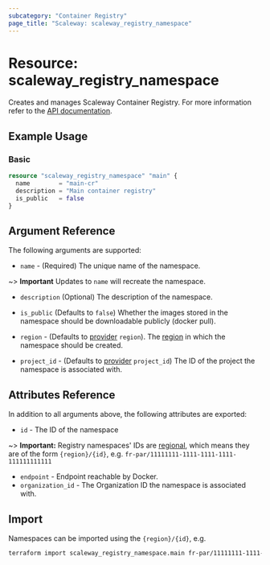 ```yaml
---
subcategory: "Container Registry"
page_title: "Scaleway: scaleway_registry_namespace"
---
```


# Resource: scaleway_registry_namespace

Creates and manages Scaleway Container Registry.
For more information refer to the [API documentation](https://www.scaleway.com/en/developers/api/registry).

## Example Usage

### Basic

```terraform
resource "scaleway_registry_namespace" "main" {
  name        = "main-cr"
  description = "Main container registry"
  is_public   = false
}
```

## Argument Reference

The following arguments are supported:

- `name` - (Required) The unique name of the namespace.

~> **Important** Updates to `name` will recreate the namespace.

- `description` (Optional) The description of the namespace.

- `is_public` (Defaults to `false`) Whether the images stored in the namespace should be downloadable publicly (docker pull).

- `region` - (Defaults to [provider](../index.md#region) `region`). The [region](../guides/regions_and_zones.md#regions) in which the namespace should be created.

- `project_id` - (Defaults to [provider](../index.md#project_id) `project_id`) The ID of the project the namespace is associated with.

## Attributes Reference

In addition to all arguments above, the following attributes are exported:

- `id` - The ID of the namespace

~> **Important:** Registry namespaces' IDs are [regional](../guides/regions_and_zones.md#resource-ids), which means they are of the form `{region}/{id}`, e.g. `fr-par/11111111-1111-1111-1111-111111111111`

- `endpoint` - Endpoint reachable by Docker.
- `organization_id` - The Organization ID the namespace is associated with.

## Import

Namespaces can be imported using the `{region}/{id}`, e.g.

```bash
terraform import scaleway_registry_namespace.main fr-par/11111111-1111-1111-1111-111111111111
```

